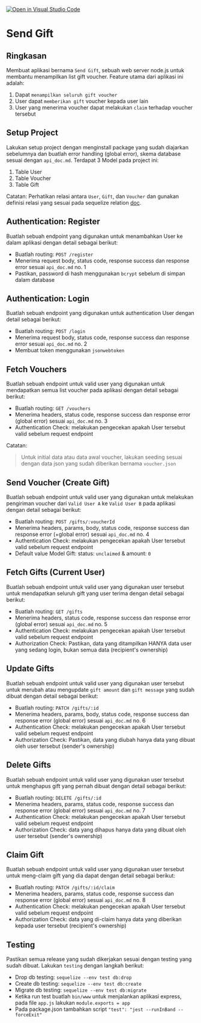 [![Open in Visual Studio Code](https://classroom.github.com/assets/open-in-vscode-718a45dd9cf7e7f842a935f5ebbe5719a5e09af4491e668f4dbf3b35d5cca122.svg)](https://github.com/Madyajala/Send-Gift.git)
# Send Gift

## Ringkasan

Membuat aplikasi bernama `Send Gift`, sebuah web server node.js untuk membantu menampilkan list gift voucher. Feature utama dari aplikasi ini adalah:

1. Dapat `menampilkan seluruh gift voucher`
2. User dapat `memberikan gift` voucher kepada user lain
3. User yang menerima voucher dapat melakukan `claim` terhadap voucher tersebut


## Setup Project

Lakukan setup project dengan menginstall package yang sudah diajarkan sebelumnya dan buatlah error handling (global error), skema database sesuai dengan `api_doc.md`. Terdapat 3 Model pada project ini:

1. Table User
2. Table Voucher
3. Table Gift

Catatan:
Perhatikan relasi antara `User`, `Gift`, dan `Voucher` dan gunakan definisi relasi yang sesuai pada sequelize relation [doc](https://sequelize.org/master/manual/advanced-many-to-many.html).

## Authentication: Register

Buatlah sebuah endpoint yang digunakan untuk menambahkan User ke dalam aplikasi dengan detail sebagai berikut:

- Buatlah routing: `POST /register`
- Menerima request body, status code, response success dan response error sesuai `api_doc.md` no. 1
- Pastikan, password di hash menggunakan `bcrypt` sebelum di simpan dalam database

## Authentication: Login

Buatlah sebuah endpoint yang digunakan untuk authentication User dengan detail sebagai berikut:

- Buatlah routing: `POST /login`
- Menerima request body, status code, response success dan response error sesuai `api_doc.md` no. 2
- Membuat token menggunakan `jsonwebtoken`

## Fetch Vouchers

Buatlah sebuah endpoint untuk valid user yang digunakan untuk mendapatkan semua list voucher pada aplikasi dengan detail sebagai berikut:

- Buatlah routing: `GET /vouchers`
- Menerima headers, status code, response success dan response error (global error) sesuai `api_doc.md` no. 3
- Authentication Check: melakukan pengecekan apakah User tersebut valid sebelum request endpoint

Catatan:
> Untuk initial data atau data awal voucher, lakukan seeding sesuai dengan data json yang sudah diberikan bernama `voucher.json`

## Send Voucher (Create Gift)

Buatlah sebuah endpoint untuk valid user yang digunakan untuk melakukan pengiriman voucher dari `Valid User A` ke `Valid User B` pada aplikasi dengan detail sebagai berikut:

- Buatlah routing: `POST /gifts/:voucherId`
- Menerima headers, params, body, status code, response success dan response error (+global error) sesuai `api_doc.md` no. 4
- Authentication Check: melakukan pengecekan apakah User tersebut valid sebelum request endpoint
- Default value Model Gift: status: `unclaimed` & amount: `0`

## Fetch Gifts (Current User)

Buatlah sebuah endpoint untuk valid user yang digunakan user tersebut untuk mendapatkan seluruh gift yang user terima dengan detail sebagai berikut:

- Buatlah routing: `GET /gifts`
- Menerima headers, status code, response success dan response error (global error) sesuai `api_doc.md` no. 5
- Authentication Check: melakukan pengecekan apakah User tersebut valid sebelum request endpoint
- Authorization Check: Pastikan, data yang ditampilkan HANYA data user yang sedang login, bukan semua data (recipient's ownership)

## Update Gifts

Buatlah sebuah endpoint untuk valid user yang digunakan user tersebut untuk merubah atau mengupdate `gift amount` dan `gift message` yang sudah dibuat dengan detail sebagai berikut:

- Buatlah routing: `PATCH /gifts/:id`
- Menerima headers, params, body, status code, response success dan response error (global error) sesuai `api_doc.md` no. 6
- Authentication Check: melakukan pengecekan apakah User tersebut valid sebelum request endpoint
- Authorization Check: Pastikan, data yang diubah hanya data yang dibuat oleh user tersebut (sender's ownership)

## Delete Gifts

Buatlah sebuah endpoint untuk valid user yang digunakan user tersebut untuk menghapus gift yang pernah dibuat dengan detail sebagai berikut:

- Buatlah routing: `DELETE /gifts/:id`
- Menerima headers, params, status code, response success dan response error (global error) sesuai `api_doc.md` no. 7
- Authentication Check: melakukan pengecekan apakah User tersebut valid sebelum request endpoint
- Authorization Check: data yang dihapus hanya data yang dibuat oleh user tersebut (sender's ownership)

## Claim Gift

Buatlah sebuah endpoint untuk valid user yang digunakan user tersebut untuk meng-claim gift yang dia dapat dengan detail sebagai berikut:

- Buatlah routing: `PATCH /gifts/:id/claim`
- Menerima headers, params, status code, response success dan response error (global error) sesuai `api_doc.md` no. 8
- Authentication Check: melakukan pengecekan apakah User tersebut valid sebelum request endpoint
- Authorization Check: data yang di-claim hanya data yang diberikan kepada user tersebut (recipient's ownership)

## Testing

Pastikan semua release yang sudah dikerjakan sesuai dengan testing yang sudah dibuat. Lakukan `testing` dengan langkah berikut:

- Drop db testing: `sequelize --env test db:drop`
- Create db testing: `sequelize --env test db:create`
- Migrate db testing: `sequelize --env test db:migrate`
- Ketika run test buatlah `bin/www` untuk menjalankan aplikasi express, pada file `app.js` lakukan `module.exports = app`
- Pada package.json tambahkan script `"test": "jest --runInBand --forceExit"`
